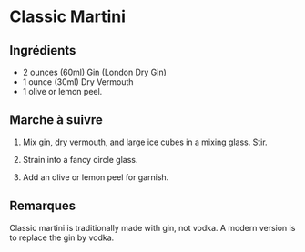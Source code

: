 # Classic Martini

## Ingrédients

* 2 ounces (60ml) Gin (London Dry Gin)
* 1 ounce (30ml) Dry Vermouth
* 1 olive or lemon peel.

## Marche à suivre

1. Mix gin, dry vermouth, and large ice cubes in a mixing glass. Stir.

2. Strain into a fancy circle glass.

3. Add an olive or lemon peel for garnish.

## Remarques

Classic martini is traditionally made with gin, not vodka. A modern version
is to replace the gin by vodka.
